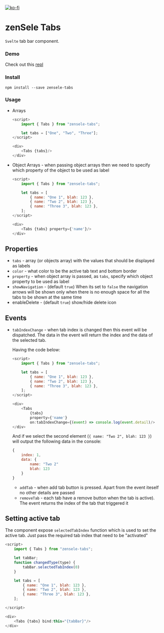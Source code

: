 [![ko-fi](https://www.ko-fi.com/img/githubbutton_sm.svg)](https://ko-fi.com/T6T0148ZP)

# zenSele Tabs

`Svelte` tab bar component.

### Demo

Check out this [repl](https://svelte.dev/repl/b3842886317b4e4e93986c629de007e7?version=3.21.0)

### Install

    npm install --save zensele-tabs

### Usage

- Arrays

  ```javascript
  <script>
      import { Tabs } from "zensele-tabs";

      let tabs = ["One", "Two", "Three"];
  </script>

  <div>
      <Tabs {tabs}/>
  </div>
  ```

- Object Arrays - when passing object arrays then we need to specify which property of the object to be used as label

  ```javascript
  <script>
      import { Tabs } from "zensele-tabs";

      let tabs = [
          { name: "One 1", blah: 123 },
          { name: "Two 2", blah: 123 },
          { name: "Three 3", blah: 123 },
      ];
  </script>

  <div>
      <Tabs {tabs} property={'name'}/>
  </div>
  ```

## Properties

- `tabs` - array (or objects array) with the values that should be displayed as labels
- `color` - what color to be the active tab text and bottom border
- `property` - when object array is passed, as `tabs`, specify which object property to be used as label
- `showNavigation` - (default `true`) When its set to `false` the navigation arrows will be shown only when there is no enough space for all the tabs to be shown at the same time
- enableDelete - (default `true`) show/hide delete icon

## Events

- `tabIndexChange` - when tab index is changed then this event will be dispatched. The data in the event will return the index and the data of the selected tab.

  Having the code below:

  ```javascript
  <script>
      import { Tabs } from "zensele-tabs";

      let tabs = [
          { name: "One 1", blah: 123 },
          { name: "Two 2", blah: 123 },
          { name: "Three 3", blah: 123 },
      ];
  </script>

  <div>
      <Tabs
          {tabs}
          property={'name'}
          on:tabIndexChange={(event) => console.log(event.detail)/>
  </div>
  ```

  And if we select the second element (`{ name: "Two 2", blah: 123 }`) will output the following data in the console:

  ```javascript
  {
      index: 1,
      data: {
          name: "Two 2"
          blah: 123
      }
  }
  ```

  - `addTab` - when add tab button is pressed. Apart from the event iteself no other details are passed
  - `removeTab` - each tab have a remove button when the tab is active). The event returns the index of the tab that triggered it

## Setting active tab

The component expose `selectedTabIndex` function which is used to set the active tab. Just pass the required tab index that need to be "activated"

```javascript
<script>
    import { Tabs } from "zensele-tabs";

    let tabBar;
    function changedType(type) {
        tabBar.selectedTabIndex(0)
    }

    let tabs = [
        { name: "One 1", blah: 123 },
        { name: "Two 2", blah: 123 },
        { name: "Three 3", blah: 123 },
    ];

</script>

<div>
    <Tabs {tabs} bind:this="{tabBar}"/>
</div>
```
